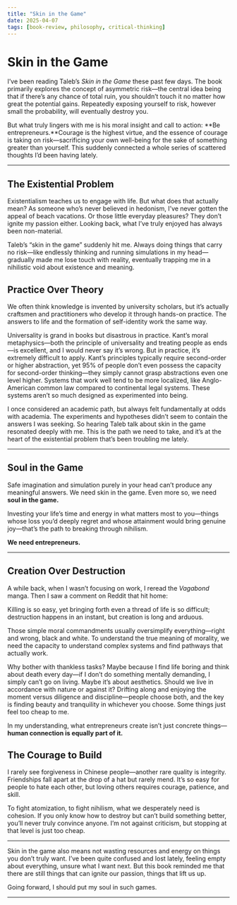 ```yaml
---
title: "Skin in the Game"
date: 2025-04-07
tags: [book-review, philosophy, critical-thinking]
---
```


# Skin in the Game

I’ve been reading Taleb’s *Skin in the Game* these past few days. The book primarily explores the concept of asymmetric risk—the central idea being that if there’s any chance of total ruin, you shouldn’t touch it no matter how great the potential gains. Repeatedly exposing yourself to risk, however small the probability, will eventually destroy you.

But what truly lingers with me is his moral insight and call to action: **Be entrepreneurs.**Courage is the highest virtue, and the essence of courage is taking on risk—sacrificing your own well-being for the sake of something greater than yourself. This suddenly connected a whole series of scattered thoughts I’d been having lately.

---

## The Existential Problem

Existentialism teaches us to engage with life. But what does that actually mean? As someone who’s never believed in hedonism, I’ve never gotten the appeal of beach vacations. Or those little everyday pleasures? They don’t ignite my passion either. Looking back, what I’ve truly enjoyed has always been non-material.

Taleb’s “skin in the game” suddenly hit me. Always doing things that carry no risk—like endlessly thinking and running simulations in my head—gradually made me lose touch with reality, eventually trapping me in a nihilistic void about existence and meaning.
## Practice Over Theory

We often think knowledge is invented by university scholars, but it’s actually craftsmen and practitioners who develop it through hands-on practice. The answers to life and the formation of self-identity work the same way.

Universality is grand in books but disastrous in practice. Kant’s moral metaphysics—both the principle of universality and treating people as ends—is excellent, and I would never say it’s wrong. But in practice, it’s extremely difficult to apply. Kant’s principles typically require second-order or higher abstraction, yet 95% of people don’t even possess the capacity for second-order thinking—they simply cannot grasp abstractions even one level higher. Systems that work well tend to be more localized, like Anglo-American common law compared to continental legal systems. These systems aren’t so much designed as experimented into being.

I once considered an academic path, but always felt fundamentally at odds with academia. The experiments and hypotheses didn’t seem to contain the answers I was seeking. So hearing Taleb talk about skin in the game resonated deeply with me. This is the path we need to take, and it’s at the heart of the existential problem that’s been troubling me lately.

---

## Soul in the Game

Safe imagination and simulation purely in your head can’t produce any meaningful answers. We need skin in the game. Even more so, we need **soul in the game.**

Investing your life’s time and energy in what matters most to you—things whose loss you’d deeply regret and whose attainment would bring genuine joy—that’s the path to breaking through nihilism.

**We need entrepreneurs.**

---

## Creation Over Destruction

A while back, when I wasn’t focusing on work, I reread the *Vagabond* manga. Then I saw a comment on Reddit that hit home:

Killing is so easy, yet bringing forth even a thread of life is so difficult; destruction happens in an instant, but creation is long and arduous.

Those simple moral commandments usually oversimplify everything—right and wrong, black and white. To understand the true meaning of morality, we need the capacity to understand complex systems and find pathways that actually work.

Why bother with thankless tasks? Maybe because I find life boring and think about death every day—if I don’t do something mentally demanding, I simply can’t go on living. Maybe it’s about aesthetics. Should we live in accordance with nature or against it? Drifting along and enjoying the moment versus diligence and discipline—people choose both, and the key is finding beauty and tranquility in whichever you choose. Some things just feel too cheap to me.

In my understanding, what entrepreneurs create isn’t just concrete things—**human connection is equally part of it.**
## The Courage to Build

I rarely see forgiveness in Chinese people—another rare quality is integrity. Friendships fall apart at the drop of a hat but rarely mend. It’s so easy for people to hate each other, but loving others requires courage, patience, and skill.

To fight atomization, to fight nihilism, what we desperately need is cohesion. If you only know how to destroy but can’t build something better, you’ll never truly convince anyone. I’m not against criticism, but stopping at that level is just too cheap.

---

Skin in the game also means not wasting resources and energy on things you don’t truly want. I’ve been quite confused and lost lately, feeling empty about everything, unsure what I want next. But this book reminded me that there are still things that can ignite our passion, things that lift us up.

Going forward, I should put my soul in such games.

---
